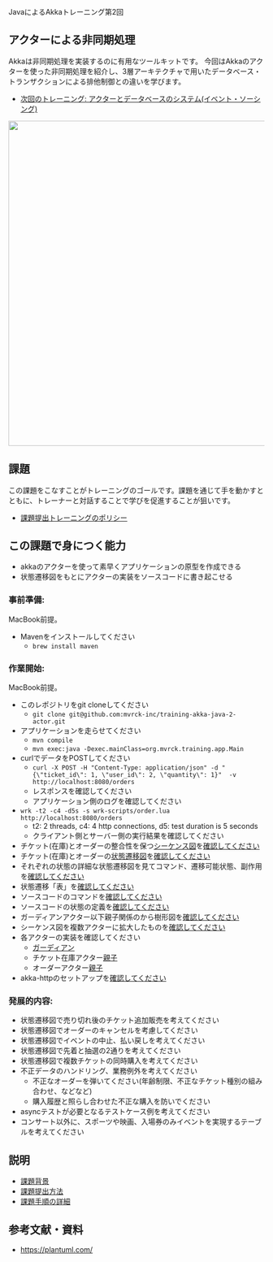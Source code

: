 JavaによるAkkaトレーニング第2回 

## アクターによる非同期処理

Akkaは非同期処理を実装するのに有用なツールキットです。
今回はAkkaのアクターを使った非同期処理を紹介し、3層アーキテクチャで用いたデータベース・トランザクションによる排他制御との違いを学びます。

- [次回のトレーニング: アクターとデータベースのシステム(イベント・ソーシング)](https://github.com/mvrck-inc/training-akka-java-3-persistence)

<p align="center">
  <img width=640 src="https://user-images.githubusercontent.com/7414320/79640175-17735500-81cb-11ea-94b3-0141d47be6ae.png">
</p>


## 課題

この課題をこなすことがトレーニングのゴールです。課題を通じて手を動かすとともに、トレーナーと対話することで学びを促進することが狙いです。

- [課題提出トレーニングのポリシー](https://github.com/mvrck-inc/training-akka-java-1-preparation/blob/master/POLICIES.md)


## この課題で身につく能力

- akkaのアクターを使って素早くアプリケーションの原型を作成できる
- 状態遷移図をもとにアクターの実装をソースコードに書き起こせる

### 事前準備:

MacBook前提。

- Mavenをインストールしてください
  - `brew install maven`

### 作業開始:

MacBook前提。

- このレポジトリをgit cloneしてください
  - `git clone git@github.com:mvrck-inc/training-akka-java-2-actor.git`
- アプリケーションを走らせてください
  - `mvn compile`
  - `mvn exec:java -Dexec.mainClass=org.mvrck.training.app.Main`
- curlでデータをPOSTしてください
  - `curl -X POST -H "Content-Type: application/json" -d "{\"ticket_id\": 1, \"user_id\": 2, \"quantity\": 1}"  -v http://localhost:8080/orders`
  - レスポンスを確認してください
  - アプリケーション側のログを確認してください
- `wrk -t2 -c4 -d5s -s wrk-scripts/order.lua http://localhost:8080/orders`
  - t2: 2 threads, c4: 4 http connections, d5: test duration is 5 seconds
  - クライアント側とサーバー側の実行結果を確認してください
- チケット(在庫)とオーダーの整合性を保つ[シーケンス図](https://plantuml.com/sequence-diagram)を[確認してください](../)
- チケット(在庫)とオーダーの[状態遷移図](https://plantuml.com/state-diagram)を[確認してください](../)
- それぞれの状態の詳細な状態遷移図を見てコマンド、遷移可能状態、副作用を[確認してください](../)
- 状態遷移「表」を[確認してください](../)
- ソースコードのコマンドを[確認してください](../)
- ソースコードの状態の定義を[確認してください](../)
- ガーディアンアクター以下親子関係のから樹形図を[確認してください](../)
- シーケンス図を複数アクターに拡大したものを[確認してください](../)
- 各アクターの実装を確認してください
  - [ガーディアン](../)
  - チケット在庫アクター[親](../)[子](../)
  - オーダーアクター[親](../)[子](../)
- akka-httpのセットアップを[確認してください](../)

### 発展的内容:

- 状態遷移図で売り切れ後のチケット追加販売を考えてください
- 状態遷移図でオーダーのキャンセルを考慮してください
- 状態遷移図でイベントの中止、払い戻しを考えてください
- 状態遷移図で先着と抽選の2通りを考えてください
- 状態遷移図で複数チケットの同時購入を考えてください
- 不正データのハンドリング、業務例外を考えてください
  - 不正なオーダーを弾いてください(年齢制限、不正なチケット種別の組み合わせ、などなど) 
  - 購入履歴と照らし合わせた不正な購入を防いでください
- asyncテストが必要となるテストケース例を考えてください
- コンサート以外に、スポーツや映画、入場券のみイベントを実現するテーブルを考えてください

## 説明

- [課題背景](./BACKGROUND.md)
- [課題提出方法](./SUBMIT.md)
- [課題手順の詳細](./DETAILES.md)

## 参考文献・資料

- https://plantuml.com/